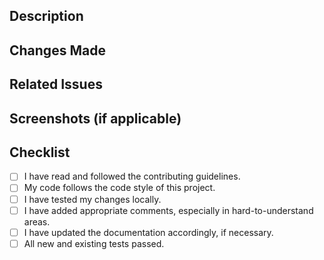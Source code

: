 ## Description
<!--- Describe the purpose of this pull request -->

## Changes Made
<!--- Describe the changes introduced in this pull request -->

## Related Issues
<!--- Mention any related issues that are being addressed by this pull request -->

## Screenshots (if applicable)
<!--- Add screenshots or gifs to demonstrate the changes, if applicable -->

## Checklist
- [ ] I have read and followed the contributing guidelines.
- [ ] My code follows the code style of this project.
- [ ] I have tested my changes locally.
- [ ] I have added appropriate comments, especially in hard-to-understand areas.
- [ ] I have updated the documentation accordingly, if necessary.
- [ ] All new and existing tests passed.
